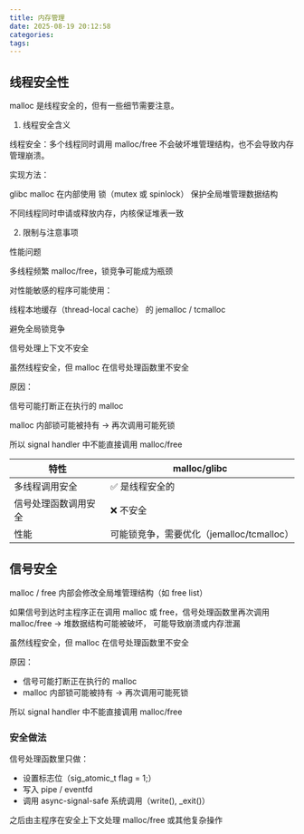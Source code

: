 ```yaml
---
title: 内存管理
date: 2025-08-19 20:12:58
categories: 
tags:
---
```


## 线程安全性

malloc 是线程安全的，但有一些细节需要注意。

1. 线程安全含义

线程安全：多个线程同时调用 malloc/free 不会破坏堆管理结构，也不会导致内存管理崩溃。

实现方法：

glibc malloc 在内部使用 锁（mutex 或 spinlock） 保护全局堆管理数据结构

不同线程同时申请或释放内存，内核保证堆表一致

2. 限制与注意事项

性能问题

多线程频繁 malloc/free，锁竞争可能成为瓶颈

对性能敏感的程序可能使用：

线程本地缓存（thread-local cache） 的 jemalloc / tcmalloc

避免全局锁竞争

信号处理上下文不安全

虽然线程安全，但 malloc 在信号处理函数里不安全

原因：

信号可能打断正在执行的 malloc

malloc 内部锁可能被持有 → 再次调用可能死锁

所以 signal handler 中不能直接调用 malloc/free

| 特性         | malloc/glibc                  |
| ---------- | ----------------------------- |
| 多线程调用安全    | ✅ 是线程安全的                      |
| 信号处理函数调用安全 | ❌ 不安全                         |
| 性能         | 可能锁竞争，需要优化（jemalloc/tcmalloc） |


## 信号安全

malloc / free 内部会修改全局堆管理结构（如 free list）

如果信号到达时主程序正在调用 malloc 或 free，信号处理函数里再次调用 malloc/free → 堆数据结构可能被破坏，
可能导致崩溃或内存泄漏

虽然线程安全，但 malloc 在信号处理函数里不安全

原因：

- 信号可能打断正在执行的 malloc
- malloc 内部锁可能被持有 → 再次调用可能死锁

所以 signal handler 中不能直接调用 malloc/free

### 安全做法

信号处理函数里只做：

- 设置标志位（sig_atomic_t flag = 1;）
- 写入 pipe / eventfd
- 调用 async-signal-safe 系统调用（write(), _exit()）

之后由主程序在安全上下文处理 malloc/free 或其他复杂操作

